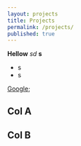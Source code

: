 ```yaml
---
layout: projects
title: Projects
permalink: /projects/
published: true
---
```

**Hellow** _sd_ __s__ 

- s
- s

[Google](https://google.dk);

<div class="row">
    <div class="col-md-6">
        <h2>Col A</h2>
    </div>
    <div class="col-md-6">
        <h2>Col B</h2>
    </div>
</div>
